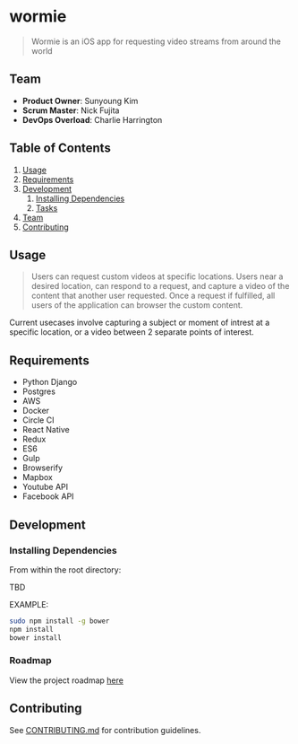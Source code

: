 # wormie

> Wormie is an iOS app for requesting video streams from around the world

## Team

  - __Product Owner__: Sunyoung Kim
  - __Scrum Master__: Nick Fujita
  - __DevOps Overload__: Charlie Harrington

## Table of Contents

1. [Usage](#Usage)
1. [Requirements](#requirements)
1. [Development](#development)
    1. [Installing Dependencies](#installing-dependencies)
    1. [Tasks](#tasks)
1. [Team](#team)
1. [Contributing](#contributing)

## Usage

> Users can request custom videos at specific locations. Users near a desired location, can respond to a request, and capture a video of the content that another user requested. Once a request if fulfilled, all users of the application can browser the custom content.

Current usecases involve capturing a subject or moment of intrest at a specific location, or a video between 2 separate points of interest.

## Requirements

- Python Django
- Postgres
- AWS
- Docker
- Circle CI
- React Native
- Redux
- ES6
- Gulp
- Browserify
- Mapbox
- Youtube API
- Facebook API

## Development

### Installing Dependencies

From within the root directory:

TBD

EXAMPLE:
```sh
sudo npm install -g bower
npm install
bower install
```

### Roadmap

View the project roadmap [here](https://github.com/trusty-cd-rom/wormie/issues)


## Contributing

See [CONTRIBUTING.md](CONTRIBUTING.md) for contribution guidelines.
